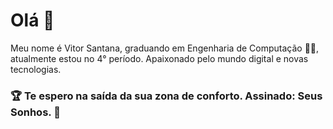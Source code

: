 # Olá 👋
Meu nome  é Vitor Santana, graduando em Engenharia de Computação 👨‍💻, atualmente estou no 4° período.
Apaixonado pelo mundo digital e novas tecnologias. 

### 🏆 Te espero na saída da sua zona de conforto. Assinado: Seus Sonhos. 🧠

